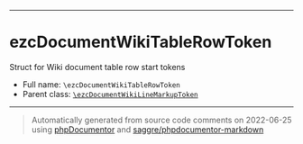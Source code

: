 ***

# ezcDocumentWikiTableRowToken

Struct for Wiki document table row start tokens



* Full name: `\ezcDocumentWikiTableRowToken`
* Parent class: [`\ezcDocumentWikiLineMarkupToken`](./ezcDocumentWikiLineMarkupToken.md)






***
> Automatically generated from source code comments on 2022-06-25 using [phpDocumentor](http://www.phpdoc.org/) and [saggre/phpdocumentor-markdown](https://github.com/Saggre/phpDocumentor-markdown)
